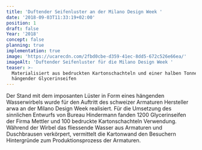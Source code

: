 ```yaml
---
title: 'Duftender Seifenluster an der Milano Design Week '
date: '2018-09-03T11:33:19+02:00'
position: 1
draft: false
Year: '2018'
concept: false
planning: true
implementation: true
image: 'https://ucarecdn.com/2fbd0cbe-d359-41ec-8dd5-672c526e66ea/'
imageAlt: 'Duftender Seifenluster für die Milano Design Week '
teaser: >-
  Materialisiert aus bedruckten Kartonschachteln und einer halben Tonne
  hängender Glycerinseifen
---
```

Der Stand mit dem imposanten Lüster in Form eines hängenden Wasserwirbels wurde für den Auftritt des schweizer Armaturen Hersteller arwa an der Milano Design Week realisiert. Für die Umsetzung des sinnlichen Entwurfs von Bureau Hindermann fanden 1200 Glycerinseifen der Firma Mettler und 100 bedruckte Kartonschachteln Verwendung. Während der Wirbel das fliessende Wasser aus Armaturen und Duschbrausen verkörpert, vermittelt die Kartonwand den Besuchern Hintergründe zum Produktionsprozess der Armaturen.
